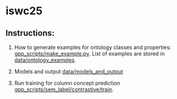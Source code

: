 # iswc25

## Instructions:

1. How to generate examples for ontology classes and properties: [gpp_scripts/make_example.py](gpp_scripts/make_example.py). List of examples are stored in [data/ontology_examples](data/ontology_examples).

2. Models and output [data/models_and_output](data/models_and_output)

3. Run training for column concept prediction [gpp_scripts/sem_label/contrastive/train](gpp_scripts/sem_label/contrastive/train).
